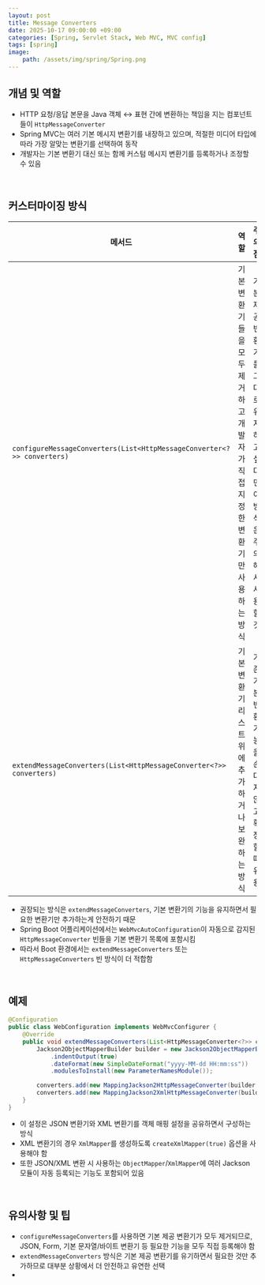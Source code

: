 ```yaml
---
layout: post
title: Message Converters
date: 2025-10-17 09:00:00 +09:00
categories: [Spring, Servlet Stack, Web MVC, MVC config]
tags: [spring]
image:
    path: /assets/img/spring/Spring.png
---
```


## 개념 및 역할

- HTTP 요청/응답 본문을 Java 객체 ↔️ 표현 간에 변환하는 책임을 지는 컴포넌트들이 `HttpMessageConverter`
- Spring MVC는 여러 기본 메시지 변환기를 내장하고 있으며, 적절한 미디어 타입에 따라 가장 알맞는 변환기를 선택하여 동작
- 개발자는 기본 변환기 대신 또는 함께 커스텀 메시지 변환기를 등록하거나 조정할 수 있음

<br>

## 커스터마이징 방식

| 메서드 | 역할 | 주의점 |
|-|-|-|
| `configureMessageConverters(List<HttpMessageConverter<?>> converters)` | 기본 변환기들을 모두 제거하고 개발자가 직접 지정한 변환기만 사용하는 방식 | 기본 제공 변환기를 그대로 유지하고 싶다면 이 방식은 주의해서 사용할 것 |
| `extendMessageConverters(List<HttpMessageConverter<?>> converters)` | 기본 변환기 리스트 위에 추가하거나 보완하는 방식 | 기존 기본 변환 기능을 손대지 않고 확장할 때 유용 |

- 권장되는 방식은 `extendMessageConverters`, 기본 변환기의 기능을 유지하면서 필요한 변환기만 추가하는게 안전하기 때문
- Spring Boot 어플리케이션에서는 `WebMvcAutoConfiguration`이 자동으로 감지된 `HttpMessageConverter` 빈들을 기본 변환기 목록에 포함시킴
- 따라서 Boot 환경에서는 `extendMessageConverters` 또는 `HttpMessageConverters` 빈 방식이 더 적합함

<br>

## 예제

```java
@Configuration
public class WebConfiguration implements WebMvcConfigurer {
    @Override
    public void extendMessageConverters(List<HttpMessageConverter<?>> converters) {
        Jackson2ObjectMapperBuilder builder = new Jackson2ObjectMapperBuilder()
            .indentOutput(true)
            .dateFormat(new SimpleDateFormat("yyyy-MM-dd HH:mm:ss"))
            .modulesToInstall(new ParameterNamesModule());

        converters.add(new MappingJackson2HttpMessageConverter(builder.build()));
        converters.add(new MappingJackson2XmlHttpMessageConverter(builder.createXmlMapper(true).build()));
    }
}
```

- 이 설정은 JSON 변환기와 XML 변환기를 객체 매핑 설정을 공유하면서 구성하는 방식
- XML 변환기의 경우 `XmlMapper`를 생성하도록 `createXmlMapper(true)` 옵션을 사용해야 함
- 또한 JSON/XML 변환 시 사용하는 `ObjectMapper`/`XmlMapper`에 여러 Jackson 모듈이 자동 등록되는 기능도 포함되어 있음

<br>

## 유의사항 및 팁

- `configureMessageConverters`를 사용하면 기본 제공 변환기가 모두 제거되므로, JSON, Form, 기본 문자열/바이트 변환기 등 필요한 기능을 모두 직접 등록해야 함
- `extendMessageConverters` 방식은 기본 제공 변환기를 유기하면서 필요한 것만 추가하므로 대부분 상황에서 더 안전하고 유연한 선택
- 